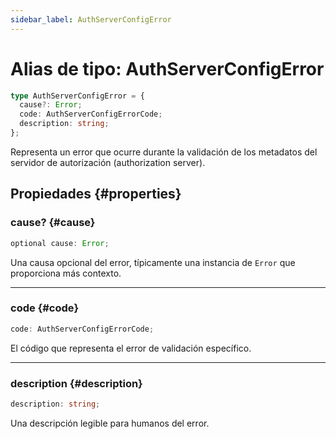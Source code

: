```yaml
---
sidebar_label: AuthServerConfigError
---
```


# Alias de tipo: AuthServerConfigError

```ts
type AuthServerConfigError = {
  cause?: Error;
  code: AuthServerConfigErrorCode;
  description: string;
};
```

Representa un error que ocurre durante la validación de los metadatos del servidor de autorización (authorization server).

## Propiedades {#properties}

### cause? {#cause}

```ts
optional cause: Error;
```

Una causa opcional del error, típicamente una instancia de `Error` que proporciona más contexto.

***

### code {#code}

```ts
code: AuthServerConfigErrorCode;
```

El código que representa el error de validación específico.

***

### description {#description}

```ts
description: string;
```

Una descripción legible para humanos del error.